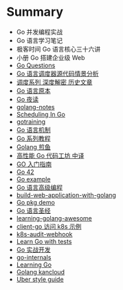# Summary

- Go 并发编程实战
- Go 语言学习笔记
- 极客时间 Go 语言核心三十六讲
- 小册 Go 搭建企业级 Web
- [Go Questions](https://github.com/qcrao/Go-Questions)
- [Go 语言调度器源代码情景分析](http://mp.weixin.qq.com/mp/homepage?__biz=MzU1OTg5NDkzOA==&hid=1&sn=8fc2b63f53559bc0cee292ce629c4788&scene=18#wechat_redirect)
- [调度系列 深度解密 历史文章](http://mp.weixin.qq.com/mp/homepage?__biz=MjM5MDUwNTQwMQ==&hid=1&sn=e47afe02b972f5296e1e3073982cf1b6&scene=18#wechat_redirect)
- [Go 语言原本](https://changkun.de/golang/)
- [Go 夜读](https://github.com/developer-learning/reading-go)
- [golang-notes](https://github.com/cch123/golang-notes)
- [Scheduling In Go](https://www.jianshu.com/p/c38a22d8f913)
- [gotraining](https://github.com/ardanlabs/gotraining/tree/master/topics/go)
- [Go 语言机制](https://studygolang.com/subject/74)
- [Go 系列教程](https://studygolang.com/subject/2)
- [Golang 煎鱼](https://github.com/EDDYCJY/blog)
- [高性能 Go 代码工坊 中译](https://www.yuque.com/ksco/uiondt)
- [GO 入门指南](https://github.com/Unknwon/the-way-to-go_ZH_CN)
- [Go 42](https://github.com/ffhelicopter/Go42)
- [Go example](https://github.com/polaris1119/The-Golang-Standard-Library-by-Example)
- [Go 语言高级编程](https://chai2010.gitbooks.io/advanced-go-programming-book/content/)
- [build-web-application-with-golang](https://github.com/astaxie/build-web-application-with-golang)
- [Go pkg demo](https://github.com/astaxie/gopkg)
- [Go 语言圣经](https://docs.hacknode.org/gopl-zh/index.html)
- [learning-golang-awesome](https://github.com/yangwenmai/learning-golang)
- [client-go 访问 k8s 示例](https://github.com/owenliang/k8s-client-go)
- [k8s-audit-webhook](https://github.com/gosoon/k8s-audit-webhook)
- [Learn Go with tests](https://github.com/quii/learn-go-with-tests)
- [Go 实战开发](https://github.com/astaxie/go-best-practice)
- [go-internals](https://github.com/go-internals-cn/go-internals)
- [Learning Go](https://github.com/mikespook/Learning-Go-zh-cn)
- [Golang kancloud](https://www.kancloud.cn/uvohp5na133/golang/933968)
- [Uber style guide](https://github.com/xxjwxc/uber_go_guide_cn)
